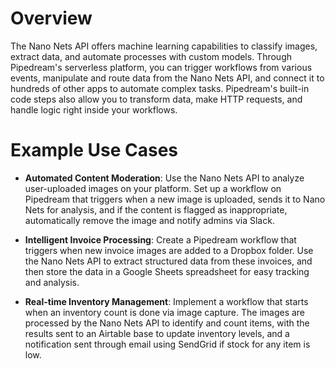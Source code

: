 # Overview

The Nano Nets API offers machine learning capabilities to classify images, extract data, and automate processes with custom models. Through Pipedream's serverless platform, you can trigger workflows from various events, manipulate and route data from the Nano Nets API, and connect it to hundreds of other apps to automate complex tasks. Pipedream's built-in code steps also allow you to transform data, make HTTP requests, and handle logic right inside your workflows.

# Example Use Cases

- **Automated Content Moderation**: Use the Nano Nets API to analyze user-uploaded images on your platform. Set up a workflow on Pipedream that triggers when a new image is uploaded, sends it to Nano Nets for analysis, and if the content is flagged as inappropriate, automatically remove the image and notify admins via Slack.

- **Intelligent Invoice Processing**: Create a Pipedream workflow that triggers when new invoice images are added to a Dropbox folder. Use the Nano Nets API to extract structured data from these invoices, and then store the data in a Google Sheets spreadsheet for easy tracking and analysis.

- **Real-time Inventory Management**: Implement a workflow that starts when an inventory count is done via image capture. The images are processed by the Nano Nets API to identify and count items, with the results sent to an Airtable base to update inventory levels, and a notification sent through email using SendGrid if stock for any item is low.
